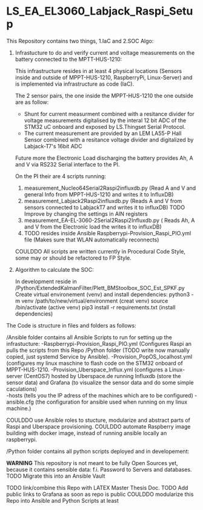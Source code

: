 # LS_EA_EL3060_Labjack_Raspi_Setup

This Repository contains two things, 1.IaC and 2.SOC Algo:

1. Infrastucture to do and verify current and voltage measurements on the battery connected to the MPTT-HUS-1210: 
   
   This infrastructure resides in at least 4 physical locations (Sensors inside and outside of MPPT-HUS-1210, RaspberryPi, Linux-Server) and is implemented via infrastructure as code (IaC).
   
   The 2 sensor pairs, the one inside the MPPT-HUS-1210 the one outside are as follow: 
     - Shunt for current measurment combined with a resitance divider for voltage measurements digitalised by the interal 12 bit ADC of the STM32 uC onboard and exposed by LS.Thingset Serial Protocol. 
     - The current measurement are provided by an LEM LA55-P Hall Sensor combined with a resitance voltage divider and digitalized by Labjack-T7's 16bit ADC
   
   Future more the Electronic Load discharging the battery provides Ah, A and V via RS232 Serial interface to the PI. 
   
   On the PI their are 4 scripts running:
   
   1. measurement_Nucleo64Serial2Raspi2influxdb.py (Read A and V and general Info from MPPT-HUS-1210 and writes it to InfluxDB)
   2. measurement_Labjack2Raspi2influxdb.py (Reads A and V from sensors connected to LabjackT7 and writes it to influxDB) TODO Improve by changing the settings in AIN registers
   3. measurement_EA-EL-3060-2Serial2Raspi2Influxdb.py ( Reads Ah, A and V from the Electronic load the writes it to influxDB)
   4. TODO resides inside Ansible Raspberrypi-Provision_Raspi_PIO.yml file (Makes sure that WLAN automatically reconnects)
   
   
   COULDDO All scripts are written currently in Procedural Code Style, some may or should be refactored to FP Style. 

2. Algorithm to calculate the SOC: 
   
   In development reside in /Python/ExtendedKalmanFilter/Plett_BMStoolbox_SOC_Est_SPKF.py 
   Create virtual environement (venv) and install dependencies:
   python3 -m venv /path/to/new/virtual/environment (creat venv)
   source <venv>/bin/activate (active venv)
   pip3 install -r requirements.txt (install dependencies)
   
The Code is structure in files and folders as follows:  

/Ansible folder contains all Ansible Scripts to run for setting up the infrastucture: 
 -Raspberrypi-Provision_Raspi_PIO.yml (Configures Raspi an pulls the scripts from this Repo /Python folder (TODO write now manually copied, just systemd Service by Ansible).
 -Provision_PopOS_localhost.yml (configures my linux maschine to flash code on the STM32 onboard of MPPT-HUS-1210.
 -Provision_Uberspace_Influx.yml (configures a Linux-server (CentOS7) hosted by Uberspace.de running Influxdb (store the sensor data) and Grafana (to visualize the sensor data and do some simple caculations)  
 -hosts (tells you the IP adress of the machines which are to be configured)
 -ansible.cfg (the configuration for ansible used when running on my linux machine.)
 
 COULDDO use Ansible roles to stucture, modularize and abstract parts of Raspi and Uberspace provisioning.
 COULDDO automate Raspberry image building with docker image, instead of running ansible locally an raspberrypi. 

/Python folder contains all python scripts deployed and in developement: 

**WARNING** This repository is not meant to be fully Open Sources yet, because it contains sensible data: f.i. Password to Servers and databases. 
TODO Migrate this into an Ansible Vault

TODO link/combine this Repo with LATEX Master Thesis Doc.
TODO Add public links to Grafana as soon as repo is public
COULDDO modularize this Repo into Ansible and Python Scripts at least  
 


